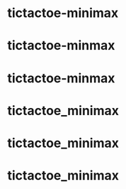 # tictactoe-minimax
# tictactoe-minmax
# tictactoe-minmax
# tictactoe_minimax
# tictactoe_minimax
# tictactoe_minimax
